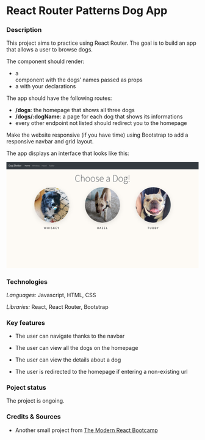 # React Router Patterns Dog App

### Description

This project aims to practice using React Router. The goal is to build an app that allows a user to browse dogs.

The <App /> component should render:
- a <Nav /> component with the dogs’ names passed as props
- a <Switch> with your <Route /> declarations

The app should have the following routes:
- **/dogs**: the homepage that shows all three dogs
- **/dogs/:dogName**: a page for each dog that shows its informations
- every other endpoint not listed should redirect you to the homepage

Make the website responsive (if you have time) using Bootstrap to add a responsive navbar and grid layout.

The app displays an interface that looks like this:

![dogs](./src/dogs_app.png)

### Technologies

*Languages:* Javascript, HTML, CSS

*Libraries:* React, React Router, Bootstrap

### Key features

* The user can navigate thanks to the navbar

* The user can view all the dogs on the homepage

* The user can view the details about a dog

* The user is redirected to the homepage if entering a non-existing url

### Poject status

The project is ongoing.

### Credits & Sources

* Another small project from [The Modern React Bootcamp](https://www.udemy.com/course/modern-react-bootcamp)
